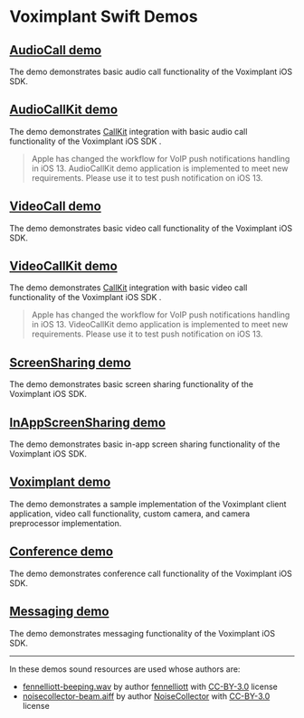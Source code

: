 # Voximplant Swift Demos

## [AudioCall demo](AudioCall)
The demo demonstrates basic audio call functionality of the Voximplant iOS SDK.

## [AudioCallKit demo](AudioCallKit)
The demo demonstrates [CallKit](https://developer.apple.com/documentation/callkit) integration with basic audio call functionality of the Voximplant iOS SDK . 
> Apple has changed the workflow for VoIP push notifications handling in iOS 13.
> AudioCallKit demo application is implemented to meet new requirements. Please use it to test push notification on iOS 13.

## [VideoCall demo](VideoCall)
The demo demonstrates basic video call functionality of the Voximplant iOS SDK.

## [VideoCallKit demo](VideoCallKit)
The demo demonstrates [CallKit](https://developer.apple.com/documentation/callkit) integration with basic video call functionality of the Voximplant iOS SDK . 
> Apple has changed the workflow for VoIP push notifications handling in iOS 13.
> VideoCallKit demo application is implemented to meet new requirements. Please use it to test push notification on iOS 13.

## [ScreenSharing demo](ScreenSharing)
The demo demonstrates basic screen sharing functionality of the Voximplant iOS SDK.

## [InAppScreenSharing demo](InAppScreenSharing)
The demo demonstrates basic in-app screen sharing functionality of the Voximplant iOS SDK.

## [Voximplant demo](VoximplantDemo)
The demo demonstrates a sample implementation of the Voximplant client application, video call functionality, custom camera, and camera preprocessor implementation.

## [Conference demo](https://github.com/voximplant/solutions-videoconference/tree/master/client-ios-swift)
The demo demonstrates conference call functionality of the Voximplant iOS SDK.

## [Messaging demo](https://github.com/voximplant/solutions-messaging/tree/draft-4/client-ios-swift)
The demo demonstrates messaging functionality of the Voximplant iOS SDK.

--------------------------------------------------------------------------------
In these demos sound resources are used whose authors are:
* [fennelliott-beeping.wav](Shared/Resources/Sounds) by author [fennelliott](https://freesound.org/people/fennelliott/sounds/379419/) with [CC-BY-3.0](https://creativecommons.org/licenses/by/3.0/legalcode) license
* [noisecollector-beam.aiff](Shared/Resources/Sounds) by author [NoiseCollector](https://freesound.org/people/NoiseCollector/sounds/6141/) with [CC-BY-3.0](https://creativecommons.org/licenses/by/3.0/legalcode) license
